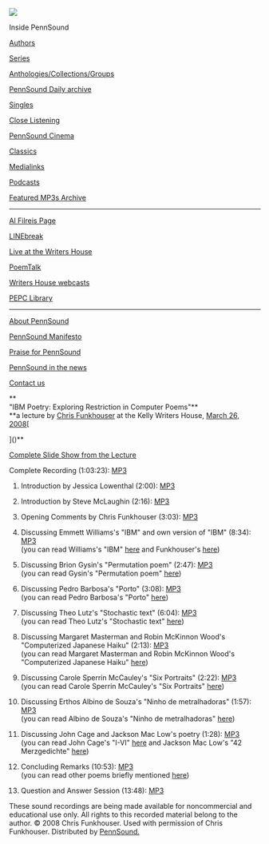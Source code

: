 ![](PennSound_flat.gif)

  

  
  

Inside PennSound

[Authors](authors.php)

[Series](series.php)

[Anthologies/Collections/Groups](anthologies.php)

[PennSound Daily archive](http://writing.upenn.edu/pennsound/daily)

[Singles](http://writing.upenn.edu/pennsound/singles)

[Close Listening](Close-Listening.php)

[PennSound Cinema](video.php)

[Classics](classics.php)

[Medialinks](http://writing.upenn.edu/wh/multimedia/medialinks/index.php)

[Podcasts](http://writing.upenn.edu/pennsound/podcasts.php)

[Featured MP3s Archive](featured-resources-archive.php)

------------------------------------------------------------------------

[Al Filreis Page](Filreis.html)

[LINEbreak](LINEbreak.html)

[Live at the Writers House](http://writing.upenn.edu/%7Ewh/involved/series/live/)

[PoemTalk](http://jacket2.org/content/poem-talk)

[Writers House webcasts](http://writing.upenn.edu/%7Ewh/webcasts/)

[PEPC
Library](http://writing.upenn.edu/pepc/contents.html)

------------------------------------------------------------------------

[About PennSound](http://writing.upenn.edu/pennsound/about.php)

[PennSound Manifesto](http://writing.upenn.edu/pennsound/manifesto.php)

<span class="quoted1">[Praise for PennSound](http://writing.upenn.edu/pennsound/praise.php)</span>

[PennSound in the news](http://writing.upenn.edu/pennsound/news)

[Contact us](mailto:pennsound@writing.upenn.edu)

**  
"IBM Poetry: Exploring Restriction in Computer Poems"**  
**a lecture by [Chris Funkhouser](Funkhouser.html) at the Kelly Writers House, [March 26, 2008](http://writing.upenn.edu/wh/calendar/0308.html#26)[  
  
]()**

[Complete Slide Show from the Lecture](http://web.njit.edu/~funkhous/2008/machine/)  
  
Complete Recording (1:03:23): [MP3](http://media.sas.upenn.edu/pennsound/authors/Funkhouser/3-26-08/Funkhouser-Chris_Complete-Recording_Machine_UPenn_03-26-08.mp3)  
  
1. Introduction by Jessica Lowenthal (2:00): [MP3](http://media.sas.upenn.edu/pennsound/authors/Funkhouser/3-26-08/Funkhouser-Chris_01_Intro-by-Lowenthal_Machine_UPenn_03-26-08.mp3)  
  
2. Introduction by Steve McLaughin (2:16): [MP3](http://media.sas.upenn.edu/pennsound/authors/Funkhouser/3-26-08/Funkhouser-Chris_02_Intro-by-McLaughin_Machine_UPenn_03-26-08.mp3)  
  
3. Opening Comments by Chris Funkhouser (3:03): [MP3](http://media.sas.upenn.edu/pennsound/authors/Funkhouser/3-26-08/Funkhouser-Chris_03_Opening-Comments_Machine_UPenn_03-26-08.mp3)  
  
4. Discussing Emmett Williams's "IBM" and own version of "IBM" (8:34): [MP3](http://media.sas.upenn.edu/pennsound/authors/Funkhouser/3-26-08/Funkhouser-Chris_04_Williams_Machine_UPenn_03-26-08.mp3)  
(you can read Williams's "IBM" [here](http://web.njit.edu/~funkhous/2008/machine/1.html) and Funkhouser's
[here](http://web.njit.edu/~funkhous/2008/machine/2.html))  
  
5. Discussing Brion Gysin's "Permutation poem" (2:47): [MP3](http://media.sas.upenn.edu/pennsound/authors/Funkhouser/3-26-08/Funkhouser-Chris_05_Gysin_Machine_UPenn_03-26-08.mp3)  
(you can read Gysin's "Permutation poem" [here](http://web.njit.edu/~funkhous/2008/machine/3.html))
6. Discussing Pedro Barbosa's "Porto" (3:08): [MP3](http://media.sas.upenn.edu/pennsound/authors/Funkhouser/3-26-08/Funkhouser-Chris_06_Barbosa_Machine_UPenn_03-26-08.mp3)  
(you can read Pedro Barbosa's "Porto" [here](http://web.njit.edu/~funkhous/2008/machine/4.html))  
  
7. Discussing Theo Lutz's "Stochastic text" (6:04): [MP3](http://media.sas.upenn.edu/pennsound/authors/Funkhouser/3-26-08/Funkhouser-Chris_07_Lutz_Machine_UPenn_03-26-08.mp3)  
(you can read Theo Lutz's "Stochastic text" [here](http://web.njit.edu/~funkhous/2008/machine/5.html))  
  
8. Discussing Margaret Masterman and Robin McKinnon Wood's "Computerized Japanese Haiku" (2:13): [MP3](http://media.sas.upenn.edu/pennsound/authors/Funkhouser/3-26-08/Funkhouser-Chris_08_Masterman-and-Woods_Machine_UPenn_03-26-08.mp3)  
(you can read Margaret Masterman and Robin McKinnon Wood's "Computerized Japanese Haiku" [here](http://web.njit.edu/~funkhous/2008/machine/6.html))  
  
9. Discussing Carole Sperrin McCauley's "Six Portraits" (2:22): [MP3](http://media.sas.upenn.edu/pennsound/authors/Funkhouser/3-26-08/Funkhouser-Chris_09_McCauley_Machine_UPenn_03-26-08.mp3)  
(you can read Carole Sperrin McCauley's "Six Portraits" [here](http://web.njit.edu/~funkhous/2008/machine/7.html))  
  
10. Discussing Erthos Albino de Souza's "Ninho de metralhadoras" (1:57): [MP3](http://media.sas.upenn.edu/pennsound/authors/Funkhouser/3-26-08/Funkhouser-Chris_10_de-Souza_Machine_UPenn_03-26-08.mp3)  
(you can read Albino de Souza's "Ninho de metralhadoras" [here](http://web.njit.edu/~funkhous/2008/machine/7a.html))  
  
11. Discussing John Cage and Jackson Mac Low's poetry (1:28): [MP3](http://media.sas.upenn.edu/pennsound/authors/Funkhouser/3-26-08/Funkhouser-Chris_11_Cage-and-Mac-Low_Machine_UPenn_03-26-08.mp3)  
(you can read John Cage's "I-VI" [here](http://web.njit.edu/~funkhous/2008/machine/8.html) and Jackson Mac
Low's "42 Merzgedichte" [here](http://web.njit.edu/~funkhous/2008/machine/9.html))  
  
12. Concluding Remarks (10:53): [MP3](http://media.sas.upenn.edu/pennsound/authors/Funkhouser/3-26-08/Funkhouser-Chris_12_Concluding-Remarks_Machine_UPenn_03-26-08.mp3)  
(you can read other poems briefly mentioned [here](http://web.njit.edu/~funkhous/2008/machine/10.html))  
  
13. Question and Answer Session (13:48): [MP3](http://media.sas.upenn.edu/pennsound/authors/Funkhouser/3-26-08/Funkhouser-Chris_13_Q-and-A-Session_Machine_UPenn_03-26-08.mp3)  
  
  

These sound recordings are being
made available for noncommercial and educational use only. All rights
to this recorded material belong to the author. © 2008 Chris Funkhouser.
Used with permission of Chris Funkhouser. Distributed by [PennSound.](../index.html)
